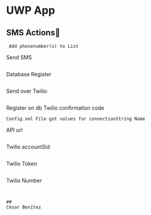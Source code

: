 # UWP App

 

## SMS Actions🔧
```
 Add phonenumber(s) to List
 ```
 Send SMS
 ```
 ```
 Database Register
 ```
 ```
 Send over Twilio
 ```
 ```
 Register on db Twilio confirmation code
```
Config.xml File got values for connectionString Name
```
API url
```
```
Twilio accountSid
```
```
Twilio Token
```
```
Twilio Number
```


##
César Benítez

